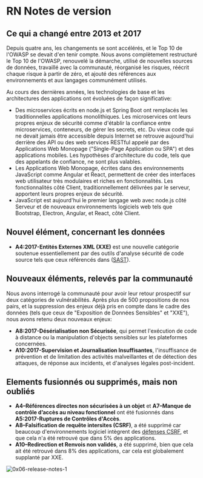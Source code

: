 # RN Notes de version

## Ce qui a changé entre 2013 et 2017

Depuis quatre ans, les changements se sont accélérés, et le Top 10 de l'OWASP se devait d'en tenir compte. Nous avons complètement restructuré le Top 10 de l'OWASP, renouvelé la démarche, utilisé de nouvelles sources de données, travaillé avec la communauté, réorganisé les risques, réécrit chaque risque à partir de zéro, et ajouté des références aux environnements et aux langages communément utilisés.

Au cours des dernières années, les technologies de base et les architectures des applications ont évoluées de façon significative:

* Des microservices écrits en node.js et Spring Boot ont remplacés les traditionnelles applications monolithiques. Les microservices ont leurs propres enjeux de sécurité comme d'établir la confiance entre microservices, conteneurs, de gérer les secrets, etc. Du vieux code qui ne devait jamais être accessible depuis Internet se retrouve aujourd'hui derrière des API ou des web services RESTful appelé par des Applications Web Monopage ("Single-Page Application ou SPA") et des applications mobiles. Les hypothèses d'architecture du code, tels que des appelants de confiance, ne sont plus valables.
* Les Applications Web Monopage, écrites dans des environnements JavaScript comme Angular et React, permettent de créer des interfaces web utilisateur très modulaires et riches en fonctionnalités. Les fonctionnalités côté Client, traditionnellement délivrées par le serveur, apportent leurs propres enjeux de sécurité.
* JavaScript est aujourd'hui le premier langage web avec node.js côté Serveur et de nouveaux environnements logiciels web tels que Bootstrap, Electron, Angular, et React, côté Client.

## Nouvel élément, concernant les données

* **A4:2017-Entités Externes XML (XXE)** est une nouvelle catégorie soutenue essentiellement par des outils d'analyse sécurité de code source tels que ceux référencés dans ([SAST](https://wiki.owasp.org/index.php/Source_Code_Analysis_Tools)).

## Nouveaux éléments, relevés par la communauté

Nous avons interrogé la communauté pour avoir leur retour prospectif sur deux catégories de vulnérabilités. Après plus de 500 propositions de nos pairs, et la suppression des enjeux déjà pris en compte dans le cadre des données (tels que ceux de "Exposition de Données Sensibles" et "XXE"), nous avons retenu deux nouveaux enjeux: 

* **A8:2017-Désérialisation non Sécurisée**, qui permet l'exécution de code à distance ou la manipulation d'objects sensibles sur les plateformes concernées.
* **A10:2017-Supervision et Journalisation Insuffisantes**, l'insuffisance de prévention et de limitation des activités malveillantes et de détection des attaques, de réponse aux incidents, et d'analyses légales post-incident.

## Elements fusionnés ou supprimés, mais non oubliés

* **A4–Références directes non sécurisées à un objet** et **A7–Manque de contrôle d’accès au niveau fonctionnel** ont été fusionnés dans **A5:2017-Ruptures de Contrôles d'Accès**.
* **A8–Falsification de requête intersites (CSRF)**, a été supprimé car beaucoup d'environnements logiciel intègrent des [défenses CSRF](https://wiki.owasp.org/index.php/Cross-Site_Request_Forgery_(CSRF)), et que cela n'a été retrouvé que dans 5% des applications.
* **A10–Redirection et Renvois non validés**, a été supprimé, bien que cela ait été retrouvé dans 8% des applications, car cela est globalement supplanté par XXE.

![0x06-release-notes-1](images/0x06-release-notes-1-fr.png)
